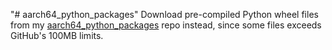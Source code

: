 "# aarch64_python_packages" 
Download pre-compiled Python wheel files from my [aarch64_python_packages](https://coding.net/u/zcw607/p/aarch64_python_packages/git) repo instead, since some files exceeds GitHub's 100MB limits.
